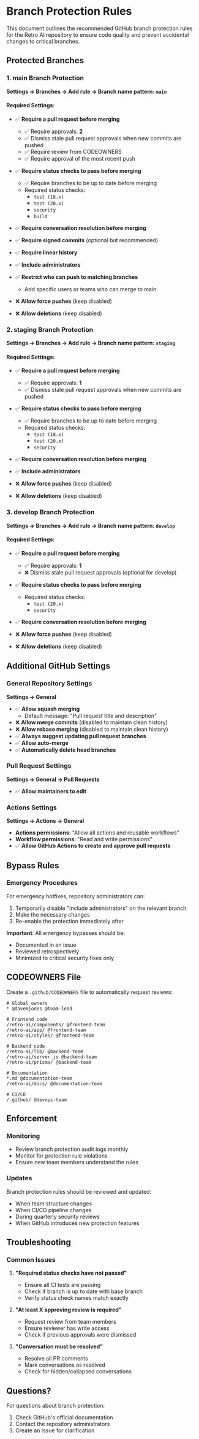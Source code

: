 # Branch Protection Rules

This document outlines the recommended GitHub branch protection rules for the Retro AI repository to ensure code quality and prevent accidental changes to critical branches.

## Protected Branches

### 1. **main** Branch Protection

**Settings → Branches → Add rule → Branch name pattern: `main`**

#### Required Settings:
- ✅ **Require a pull request before merging**
  - ✅ Require approvals: **2**
  - ✅ Dismiss stale pull request approvals when new commits are pushed
  - ✅ Require review from CODEOWNERS
  - ✅ Require approval of the most recent push

- ✅ **Require status checks to pass before merging**
  - ✅ Require branches to be up to date before merging
  - Required status checks:
    - `test (18.x)`
    - `test (20.x)`
    - `security`
    - `build`

- ✅ **Require conversation resolution before merging**

- ✅ **Require signed commits** (optional but recommended)

- ✅ **Require linear history**

- ✅ **Include administrators**

- ✅ **Restrict who can push to matching branches**
  - Add specific users or teams who can merge to main

- ❌ **Allow force pushes** (keep disabled)

- ❌ **Allow deletions** (keep disabled)

### 2. **staging** Branch Protection

**Settings → Branches → Add rule → Branch name pattern: `staging`**

#### Required Settings:
- ✅ **Require a pull request before merging**
  - ✅ Require approvals: **1**
  - ✅ Dismiss stale pull request approvals when new commits are pushed

- ✅ **Require status checks to pass before merging**
  - ✅ Require branches to be up to date before merging
  - Required status checks:
    - `test (18.x)`
    - `test (20.x)`
    - `security`

- ✅ **Require conversation resolution before merging**

- ✅ **Include administrators**

- ❌ **Allow force pushes** (keep disabled)

- ❌ **Allow deletions** (keep disabled)

### 3. **develop** Branch Protection

**Settings → Branches → Add rule → Branch name pattern: `develop`**

#### Required Settings:
- ✅ **Require a pull request before merging**
  - ✅ Require approvals: **1**
  - ❌ Dismiss stale pull request approvals (optional for develop)

- ✅ **Require status checks to pass before merging**
  - Required status checks:
    - `test (20.x)`
    - `security`

- ✅ **Require conversation resolution before merging**

- ❌ **Allow force pushes** (keep disabled)

- ❌ **Allow deletions** (keep disabled)

## Additional GitHub Settings

### General Repository Settings

**Settings → General**

- ✅ **Allow squash merging**
  - Default message: "Pull request title and description"
- ❌ **Allow merge commits** (disabled to maintain clean history)
- ❌ **Allow rebase merging** (disabled to maintain clean history)
- ✅ **Always suggest updating pull request branches**
- ✅ **Allow auto-merge**
- ✅ **Automatically delete head branches**

### Pull Request Settings

**Settings → General → Pull Requests**

- ✅ **Allow maintainers to edit**

### Actions Settings

**Settings → Actions → General**

- **Actions permissions**: "Allow all actions and reusable workflows"
- **Workflow permissions**: "Read and write permissions"
- ✅ **Allow GitHub Actions to create and approve pull requests**

## Bypass Rules

### Emergency Procedures

For emergency hotfixes, repository administrators can:
1. Temporarily disable "Include administrators" on the relevant branch
2. Make the necessary changes
3. Re-enable the protection immediately after

**Important**: All emergency bypasses should be:
- Documented in an issue
- Reviewed retrospectively
- Minimized to critical security fixes only

## CODEOWNERS File

Create a `.github/CODEOWNERS` file to automatically request reviews:

```
# Global owners
* @davemjones @team-lead

# Frontend code
/retro-ai/components/ @frontend-team
/retro-ai/app/ @frontend-team
/retro-ai/styles/ @frontend-team

# Backend code
/retro-ai/lib/ @backend-team
/retro-ai/server.js @backend-team
/retro-ai/prisma/ @backend-team

# Documentation
*.md @documentation-team
/retro-ai/docs/ @documentation-team

# CI/CD
/.github/ @devops-team
```

## Enforcement

### Monitoring

- Review branch protection audit logs monthly
- Monitor for protection rule violations
- Ensure new team members understand the rules

### Updates

Branch protection rules should be reviewed and updated:
- When team structure changes
- When CI/CD pipeline changes
- During quarterly security reviews
- When GitHub introduces new protection features

## Troubleshooting

### Common Issues

1. **"Required status checks have not passed"**
   - Ensure all CI tests are passing
   - Check if branch is up to date with base branch
   - Verify status check names match exactly

2. **"At least X approving review is required"**
   - Request review from team members
   - Ensure reviewer has write access
   - Check if previous approvals were dismissed

3. **"Conversation must be resolved"**
   - Resolve all PR comments
   - Mark conversations as resolved
   - Check for hidden/collapsed conversations

## Questions?

For questions about branch protection:
1. Check GitHub's official documentation
2. Contact the repository administrators
3. Create an issue for clarification